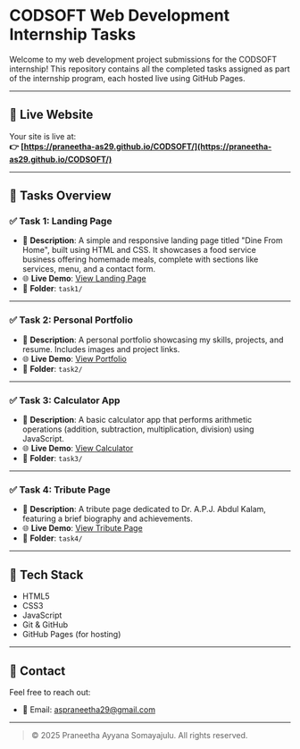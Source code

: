 # CODSOFT Web Development Internship Tasks

Welcome to my web development project submissions for the CODSOFT internship! This repository contains all the completed tasks assigned as part of the internship program, each hosted live using GitHub Pages.

---

## 🔗 Live Website

Your site is live at:  
**👉 [https://praneetha-as29.github.io/CODSOFT/](https://praneetha-as29.github.io/CODSOFT/)**

---

## 📁 Tasks Overview

### ✅ Task 1: Landing Page

- 📄 **Description**: A simple and responsive landing page titled "Dine From Home", built using HTML and CSS. It showcases a food service business offering homemade meals, complete with sections like services, menu, and a contact form. 
- 🌐 **Live Demo**: [View Landing Page](https://praneetha-as29.github.io/CODSOFT/task1/)  
- 📂 **Folder**: `task1/`

---

### ✅ Task 2: Personal Portfolio

- 📄 **Description**: A personal portfolio showcasing my skills, projects, and resume. Includes images and project links.
- 🌐 **Live Demo**: [View Portfolio](https://praneetha-as29.github.io/CODSOFT/task2/)  
- 📂 **Folder**: `task2/`

---

### ✅ Task 3: Calculator App

- 📄 **Description**: A basic calculator app that performs arithmetic operations (addition, subtraction, multiplication, division) using JavaScript.
- 🌐 **Live Demo**: [View Calculator](https://praneetha-as29.github.io/CODSOFT/task3/)  
- 📂 **Folder**: `task3/`

---

### ✅ Task 4: Tribute Page

- 📄 **Description**: A tribute page dedicated to Dr. A.P.J. Abdul Kalam, featuring a brief biography and achievements.
- 🌐 **Live Demo**: [View Tribute Page](https://praneetha-as29.github.io/CODSOFT/task4/)  
- 📂 **Folder**: `task4/`

---
## 🚀 Tech Stack

- HTML5  
- CSS3  
- JavaScript  
- Git & GitHub  
- GitHub Pages (for hosting)

---

## 📧 Contact

Feel free to reach out:

- 📧 Email: [aspraneetha29@gmail.com](mailto:aspraneetha29@gmail.com)

---

> © 2025 Praneetha Ayyana Somayajulu. All rights reserved.
